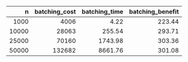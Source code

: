 |     n |   batching_cost |   batching_time |   batching_benefit |
|------:|----------------:|----------------:|-------------------:|
|  1000 |            4006 |            4.22 |             223.44 |
| 10000 |           28063 |          255.54 |             293.71 |
| 25000 |           70160 |         1743.98 |             303.36 |
| 50000 |          132682 |         8661.76 |             301.08 |